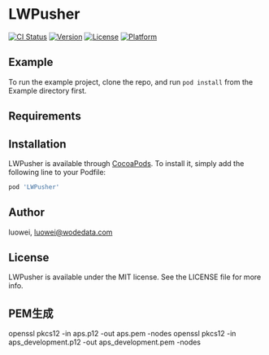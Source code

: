 # LWPusher

[![CI Status](https://img.shields.io/travis/luowei/LWPusher.svg?style=flat)](https://travis-ci.org/luowei/LWPusher)
[![Version](https://img.shields.io/cocoapods/v/LWPusher.svg?style=flat)](https://cocoapods.org/pods/LWPusher)
[![License](https://img.shields.io/cocoapods/l/LWPusher.svg?style=flat)](https://cocoapods.org/pods/LWPusher)
[![Platform](https://img.shields.io/cocoapods/p/LWPusher.svg?style=flat)](https://cocoapods.org/pods/LWPusher)

## Example

To run the example project, clone the repo, and run `pod install` from the Example directory first.

## Requirements

## Installation

LWPusher is available through [CocoaPods](https://cocoapods.org). To install
it, simply add the following line to your Podfile:

```ruby
pod 'LWPusher'
```

## Author

luowei, luowei@wodedata.com

## License

LWPusher is available under the MIT license. See the LICENSE file for more info.


## PEM生成
openssl pkcs12 -in aps.p12 -out aps.pem -nodes
openssl pkcs12 -in aps_development.p12 -out aps_development.pem -nodes
